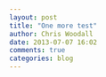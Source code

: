 ```yaml
---
layout: post
title: "One more test"
author: Chris Woodall
date: 2013-07-07 16:02
comments: true
categories: blog
---
```

